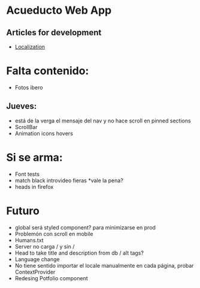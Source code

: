 # Acueducto Web App

## Articles for development

- [Localization](https://medium.com/@isaachinman/creating-localised-nextjs-apps-with-next-i18next-f01d5e610307)

# Falta contenido:

- Fotos ibero

## Jueves:

- está de la verga el mensaje del nav y no hace scroll en pinned sections
- ScrollBar
- Animation icons hovers

# Si se arma:

- Font tests
- match black introvideo fieras \*vale la pena?
- heads in firefox

# Futuro

- global será styled component? para minimizarse en prod
- Problemón con scroll en mobile
- Humans.txt
- Server no carga / y sin /
- Head to take title and description from db / alt tags?
- Language change
- No tiene sentido importar el locale manualmente en cada página, probar ContextProvider
- Redesing Potfolio component
